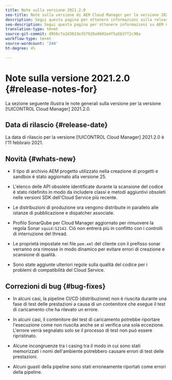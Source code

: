```yaml
---
title: Note sulla versione 2021.2.0
seo-title: Note sulla versione di AEM Cloud Manager per la versione 2021.2.0
description: Segui questa pagina per ottenere informazioni sulla release 2021.2.0 di Cloud Manager
seo-description: Segui questa pagina per ottenere informazioni su AEM Cloud Manager Release 2021.2.0
translation-type: tm+mt
source-git-commit: d956c7a2d3833e357920a9602e4f5a5b37f2c98a
workflow-type: tm+mt
source-wordcount: '244'
ht-degree: 4%

---
```


# Note sulla versione 2021.2.0 {#release-notes-for}

La sezione seguente illustra le note generali sulla versione per la versione [!UICONTROL Cloud Manager] 2021.2.0.

## Data di rilascio {#release-date}

La data di rilascio per la versione [!UICONTROL Cloud Manager] 2021.2.0 è l&#39;11 febbraio 2021.

## Novità {#whats-new}

* Il tipo di archivio AEM progetto utilizzato nella creazione di progetti e sandbox è stato aggiornato alla versione 25.

* L&#39;elenco delle API obsolete identificate durante la scansione del codice è stato ridefinito in modo da includere classi e metodi aggiuntivi obsoleti nelle versioni SDK dell&#39;Cloud Service più recente.

* Le distribuzioni di produzione ora vengono distribuite in parallelo alle istanze di pubblicazione e dispatcher associate.

* Profilo SonarQube per Cloud Manager aggiornato per rimuovere la regola Sonar `squid:S2142`. Ciò non entrerà più in conflitto con i controlli di interruzione del thread.

* Le proprietà impostate nei file `pom.xml` del cliente con il prefisso sonar verranno ora rimosse in modo dinamico per evitare errori di creazione e scansione di qualità.

* Sono state aggiunte ulteriori regole sulla qualità del codice per i problemi di compatibilità del Cloud Service.

## Correzioni di bug {#bug-fixes}

* In alcuni casi, la pipeline CI/CD (distribuzione) non è riuscita durante una fase di test delle prestazioni a causa di un contenitore che esegue il test di caricamento che ha rilevato un errore.

* In alcuni casi, il contenitore del test di caricamento potrebbe riportare l&#39;esecuzione come non riuscita anche se si verifica una sola eccezione. L&#39;errore verrà segnalato solo se il processo di test non può essere ripristinato.

* Alcune incongruenze tra i casing tra il modo in cui sono stati memorizzati i nomi dell&#39;ambiente potrebbero causare errori di test delle prestazioni.

* Alcuni guasti della pipeline sono stati erroneamente riportati come errori della pipeline.